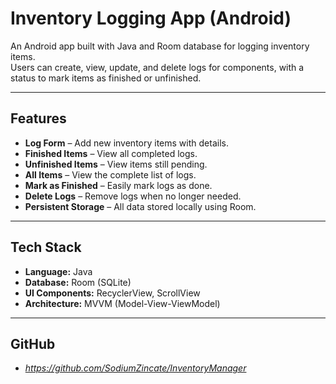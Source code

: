 # Inventory Logging App (Android)

An Android app built with Java and Room database for logging inventory items.  
Users can create, view, update, and delete logs for components, with a status to mark items as finished or unfinished.

---

## Features

- **Log Form** – Add new inventory items with details.
- **Finished Items** – View all completed logs.
- **Unfinished Items** – View items still pending.
- **All Items** – View the complete list of logs.
- **Mark as Finished** – Easily mark logs as done.
- **Delete Logs** – Remove logs when no longer needed.
- **Persistent Storage** – All data stored locally using Room.

---

## Tech Stack

- **Language:** Java
- **Database:** Room (SQLite)
- **UI Components:** RecyclerView, ScrollView
- **Architecture:** MVVM (Model-View-ViewModel)

---

## GitHub

- *https://github.com/SodiumZincate/InventoryManager*
